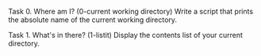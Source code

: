 Task 0. Where am I? (0-current working directory)
Write a script that prints the absolute name of the current working directory.

Task 1. What's in there? (1-listit)
Display the contents list of your current directory.
